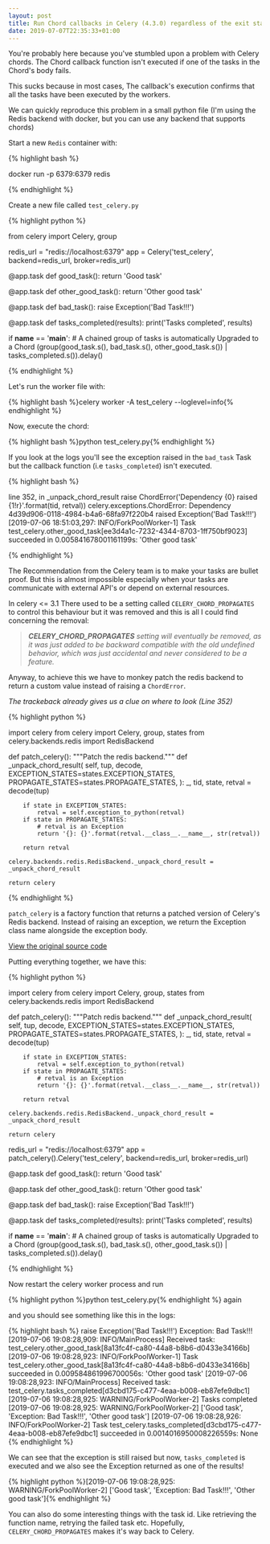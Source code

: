 ```yaml
---
layout: post
title: Run Chord callbacks in Celery (4.3.0) regardless of the exit status of it's tasks
date: 2019-07-07T22:35:33+01:00
---
```


You're probably here because you've stumbled upon a problem with Celery chords. The Chord callback function isn't executed if one of the tasks in the Chord's body fails.

This sucks because in most cases, The callback's execution confirms that all the tasks have been executed by the workers.

We can quickly reproduce this problem in a small python file (I'm using the Redis backend with docker, but you can use any backend that supports chords)

Start a new `Redis` container with:

{% highlight bash %}

docker run -p 6379:6379 redis

{% endhighlight %}

Create a new file called `test_celery.py`

{% highlight python %}

from celery import Celery, group


redis_url = "redis://localhost:6379"
app = Celery('test_celery', backend=redis_url, broker=redis_url)


@app.task
def good_task():
    return 'Good task'


@app.task
def other_good_task():
    return 'Other good task'


@app.task
def bad_task():
    raise Exception('Bad Task!!!')


@app.task
def tasks_completed(results):
    print('Tasks completed', results)


if __name__ == '__main__':
    # A chained group of tasks is automatically Upgraded to a Chord
    (group(good_task.s(), bad_task.s(), other_good_task.s()) | tasks_completed.s()).delay()

{% endhighlight %}

Let's run the worker file with:

{% highlight bash %}celery worker -A test_celery --loglevel=info{% endhighlight %}

Now, execute the chord:

{% highlight bash %}python test_celery.py{% endhighlight %}

If you look at the logs you'll see the exception raised in the `bad_task` Task but the callback function (i.e `tasks_completed`) isn't executed.

{% highlight bash %}

line 352, in _unpack_chord_result
    raise ChordError('Dependency {0} raised {1!r}'.format(tid, retval))
celery.exceptions.ChordError: Dependency 4d39d906-0118-4984-b4a6-68fa97f220b4 raised Exception('Bad Task!!!')
[2019-07-06 18:51:03,297: INFO/ForkPoolWorker-1] Task test_celery.other_good_task[ee3d4a1c-7232-4344-8703-1ff750bf9023] succeeded in 0.005841678001161199s: 'Other good task'

{% endhighlight %}

The Recommendation from the Celery team is to make your tasks are bullet proof. But this is almost impossible especially when your tasks are communicate with external API's or depend on external resources.

In celery <= 3.1 There used to be a setting called `CELERY_CHORD_PROPAGATES` to control this behaviour but it was removed and this is all I could find concerning the removal:

> ***CELERY_CHORD_PROPAGATES*** *setting will eventually be removed, as it was just added to be backward compatible with the old undefined behavior, which was just accidental and never considered to be a feature.*

Anyway, to achieve this we have to monkey patch the redis backend to return a custom value instead of raising a `ChordError`.

*The trackeback already gives us a clue on where to look (Line 352)*

{% highlight python %}

import celery
from celery import Celery, group, states
from celery.backends.redis import RedisBackend


def patch_celery():
    """Patch the redis backend."""
    def _unpack_chord_result(
        self, tup, decode,
        EXCEPTION_STATES=states.EXCEPTION_STATES,
        PROPAGATE_STATES=states.PROPAGATE_STATES,
    ):
        _, tid, state, retval = decode(tup)

        if state in EXCEPTION_STATES:
            retval = self.exception_to_python(retval)
        if state in PROPAGATE_STATES:
            # retval is an Exception
            return '{}: {}'.format(retval.__class__.__name__, str(retval))

        return retval

    celery.backends.redis.RedisBackend._unpack_chord_result = _unpack_chord_result

    return celery

{% endhighlight %}

`patch_celery` is a factory function that returns a patched version of Celery's Redis backend. Instead of raising an exception, we return the Exception class name alongside the exception body.

[View the original source code](https://github.com/celery/celery/blob/master/celery/backends/redis.py#L345-L354)

Putting everything together, we have this:

{% highlight python %}

import celery
from celery import Celery, group, states
from celery.backends.redis import RedisBackend


def patch_celery():
    """Patch redis backend."""
    def _unpack_chord_result(
        self, tup, decode,
        EXCEPTION_STATES=states.EXCEPTION_STATES,
        PROPAGATE_STATES=states.PROPAGATE_STATES,
    ):
        _, tid, state, retval = decode(tup)

        if state in EXCEPTION_STATES:
            retval = self.exception_to_python(retval)
        if state in PROPAGATE_STATES:
            # retval is an Exception
            return '{}: {}'.format(retval.__class__.__name__, str(retval))

        return retval

    celery.backends.redis.RedisBackend._unpack_chord_result = _unpack_chord_result

    return celery

redis_url = "redis://localhost:6379"
app = patch_celery().Celery('test_celery', backend=redis_url, broker=redis_url)


@app.task
def good_task():
    return 'Good task'


@app.task
def other_good_task():
    return 'Other good task'


@app.task
def bad_task():
    raise Exception('Bad Task!!!')


@app.task
def tasks_completed(results):
    print('Tasks completed', results)


if __name__ == '__main__':
    # A chained group of tasks is automatically Upgraded to a Chord
    (group(good_task.s(), bad_task.s(), other_good_task.s()) | tasks_completed.s()).delay()

{% endhighlight %}

Now restart the celery worker process and run

{% highlight python %}python test_celery.py{% endhighlight %} again

and you should see something like this in the logs:

{% highlight bash %}
raise Exception('Bad Task!!!')
Exception: Bad Task!!!
[2019-07-06 19:08:28,909: INFO/MainProcess] Received task: test_celery.other_good_task[8a13fc4f-ca80-44a8-b8b6-d0433e34166b]  
[2019-07-06 19:08:28,923: INFO/ForkPoolWorker-1] Task test_celery.other_good_task[8a13fc4f-ca80-44a8-b8b6-d0433e34166b] succeeded in 0.009584861996700056s: 'Other good task'
[2019-07-06 19:08:28,923: INFO/MainProcess] Received task: test_celery.tasks_completed[d3cbd175-c477-4eaa-b008-eb87efe9dbc1]  
[2019-07-06 19:08:28,925: WARNING/ForkPoolWorker-2] Tasks completed
[2019-07-06 19:08:28,925: WARNING/ForkPoolWorker-2] ['Good task', 'Exception: Bad Task!!!', 'Other good task']
[2019-07-06 19:08:28,926: INFO/ForkPoolWorker-2] Task test_celery.tasks_completed[d3cbd175-c477-4eaa-b008-eb87efe9dbc1] succeeded in 0.0014016950008226559s: None
{% endhighlight %}

We can see that the exception is still raised but now, `tasks_completed` is executed and we also see the Exception returned as one of the results!

{% highlight python %}[2019-07-06 19:08:28,925: WARNING/ForkPoolWorker-2] ['Good task', 'Exception: Bad Task!!!', 'Other good task']{% endhighlight %}

You can also do some interesting things with the task id. Like retrieving the function name, retrying the failed task etc. Hopefully, `CELERY_CHORD_PROPAGATES` makes it's way back to Celery.

